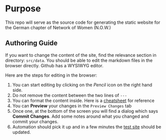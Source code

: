 # Purpose

This repo will serve as the source code for generating the static website for the German chapter of Network of Women (N.O.W.)

## Authoring Guide

If you want to change the content of the site, find the relevance section in directory: `src/data`. You should be able to edit the markdown files in the browser directly. Github has a WYSIWYG editor.

Here are the steps for editing in the browser:

1. You can start editing by clicking on the _Pencil_ icon on the right hand side.
2. Do not remove the content between the two lines of `---`
3. You can format the content inside. Here is a [cheatsheet](https://github.com/adam-p/markdown-here/wiki/Markdown-Cheatsheet) for reference
4. You can **Preview** your changes in the `Preview Changes` tab
5. Once one, at the bottom of the screen you will find a dialog which says **Commit Changes**. Add some notes around what you changed and commit your changes.
6. Automation should pick it up and in a few minutes the [test site](https://test-now-de.herokuapp.com/) should be updated.

